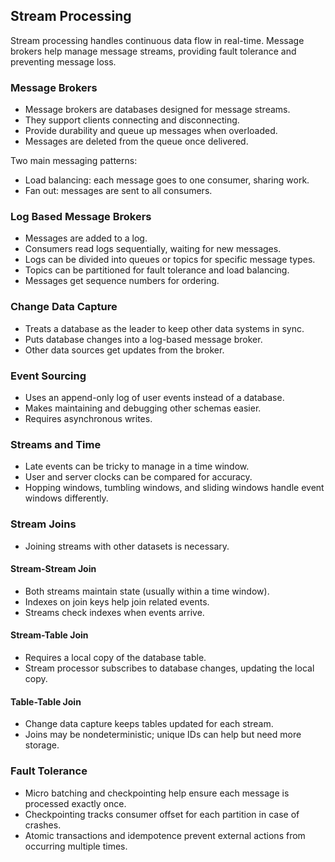 ## Stream Processing

Stream processing handles continuous data flow in real-time. Message brokers help manage message streams, providing fault tolerance and preventing message loss.

### Message Brokers
- Message brokers are databases designed for message streams.
- They support clients connecting and disconnecting.
- Provide durability and queue up messages when overloaded.
- Messages are deleted from the queue once delivered.

Two main messaging patterns:
* Load balancing: each message goes to one consumer, sharing work.
* Fan out: messages are sent to all consumers.

### Log Based Message Brokers
- Messages are added to a log.
- Consumers read logs sequentially, waiting for new messages.
- Logs can be divided into queues or topics for specific message types.
- Topics can be partitioned for fault tolerance and load balancing.
- Messages get sequence numbers for ordering.

### Change Data Capture
- Treats a database as the leader to keep other data systems in sync.
- Puts database changes into a log-based message broker.
- Other data sources get updates from the broker.

### Event Sourcing
- Uses an append-only log of user events instead of a database.
- Makes maintaining and debugging other schemas easier.
- Requires asynchronous writes.

### Streams and Time
- Late events can be tricky to manage in a time window.
- User and server clocks can be compared for accuracy.
- Hopping windows, tumbling windows, and sliding windows handle event windows differently.

### Stream Joins
- Joining streams with other datasets is necessary.

#### Stream-Stream Join
- Both streams maintain state (usually within a time window).
- Indexes on join keys help join related events.
- Streams check indexes when events arrive.

#### Stream-Table Join
- Requires a local copy of the database table.
- Stream processor subscribes to database changes, updating the local copy.

#### Table-Table Join
- Change data capture keeps tables updated for each stream.
- Joins may be nondeterministic; unique IDs can help but need more storage.

### Fault Tolerance
- Micro batching and checkpointing help ensure each message is processed exactly once.
- Checkpointing tracks consumer offset for each partition in case of crashes.
- Atomic transactions and idempotence prevent external actions from occurring multiple times.

